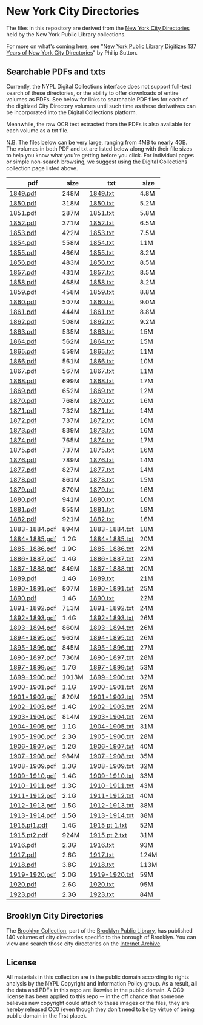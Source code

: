 # New York City Directories

The files in this repository are derived from the [New York City Directories](http://digitalcollections.nypl.org/collections/new-york-city-directories#/?tab=about) held by the New York Public Library collections.

For more on what's coming here, see "[New York Public Library Digitizes 137 Years of New York City Directories](https://www.nypl.org/blog/2016/09/21/new-york-city-directories-free-online)" by Philip Sutton.

## Searchable PDFs and txts

Currently, the NYPL Digital Collections interface does not support full-text
search of these directories, or the ability to offer downloads of entire volumes
as PDFs. See below for links to searchable PDF files for each of the digitized
City Directory volumes until such time as these derivatives can be incorporated
into the Digital Collections platform.

Meanwhile, the raw OCR text extracted from the PDFs is also available for each
volume as a txt file. 

N.B. The files below can be very large, ranging from 4MB to nearly 4GB. The
volumes in both PDF and txt are listed below along with their file sizes to help
you know what you're getting before you click. For individual pages or simple
non-search browsing, we suggest using the Digital Collections collection page
listed above.

| pdf | size | txt | size |
|-----|------|-----|------|
| [1849.pdf](https://spacetime-nypl-org.s3.amazonaws.com/city-directories/pdfs/1849.pdf) | 248M | [1849.txt](https://spacetime-nypl-org.s3.amazonaws.com/city-directories/txt/1849.txt) | 4.8M |
| [1850.pdf](https://spacetime-nypl-org.s3.amazonaws.com/city-directories/pdfs/1850.pdf) | 318M | [1850.txt](https://spacetime-nypl-org.s3.amazonaws.com/city-directories/txt/1850.txt) | 5.2M |
| [1851.pdf](https://spacetime-nypl-org.s3.amazonaws.com/city-directories/pdfs/1851.pdf) | 287M | [1851.txt](https://spacetime-nypl-org.s3.amazonaws.com/city-directories/txt/1851.txt) | 5.8M |
| [1852.pdf](https://spacetime-nypl-org.s3.amazonaws.com/city-directories/pdfs/1852.pdf) | 371M | [1852.txt](https://spacetime-nypl-org.s3.amazonaws.com/city-directories/txt/1852.txt) | 6.5M |
| [1853.pdf](https://spacetime-nypl-org.s3.amazonaws.com/city-directories/pdfs/1853.pdf) | 422M | [1853.txt](https://spacetime-nypl-org.s3.amazonaws.com/city-directories/txt/1853.txt) | 7.5M |
| [1854.pdf](https://spacetime-nypl-org.s3.amazonaws.com/city-directories/pdfs/1854.pdf) | 558M | [1854.txt](https://spacetime-nypl-org.s3.amazonaws.com/city-directories/txt/1854.txt) |  11M |
| [1855.pdf](https://spacetime-nypl-org.s3.amazonaws.com/city-directories/pdfs/1855.pdf) | 466M | [1855.txt](https://spacetime-nypl-org.s3.amazonaws.com/city-directories/txt/1855.txt) | 8.2M |
| [1856.pdf](https://spacetime-nypl-org.s3.amazonaws.com/city-directories/pdfs/1856.pdf) | 483M | [1856.txt](https://spacetime-nypl-org.s3.amazonaws.com/city-directories/txt/1856.txt) | 8.5M |
| [1857.pdf](https://spacetime-nypl-org.s3.amazonaws.com/city-directories/pdfs/1857.pdf) | 431M | [1857.txt](https://spacetime-nypl-org.s3.amazonaws.com/city-directories/txt/1857.txt) | 8.5M |
| [1858.pdf](https://spacetime-nypl-org.s3.amazonaws.com/city-directories/pdfs/1858.pdf) | 468M | [1858.txt](https://spacetime-nypl-org.s3.amazonaws.com/city-directories/txt/1858.txt) | 8.2M |
| [1859.pdf](https://spacetime-nypl-org.s3.amazonaws.com/city-directories/pdfs/1859.pdf) | 458M | [1859.txt](https://spacetime-nypl-org.s3.amazonaws.com/city-directories/txt/1859.txt) | 8.8M |
| [1860.pdf](https://spacetime-nypl-org.s3.amazonaws.com/city-directories/pdfs/1860.pdf) | 507M | [1860.txt](https://spacetime-nypl-org.s3.amazonaws.com/city-directories/txt/1860.txt) | 9.0M |
| [1861.pdf](https://spacetime-nypl-org.s3.amazonaws.com/city-directories/pdfs/1861.pdf) | 444M | [1861.txt](https://spacetime-nypl-org.s3.amazonaws.com/city-directories/txt/1861.txt) | 8.8M |
| [1862.pdf](https://spacetime-nypl-org.s3.amazonaws.com/city-directories/pdfs/1862.pdf) | 508M | [1862.txt](https://spacetime-nypl-org.s3.amazonaws.com/city-directories/txt/1862.txt) | 9.2M |
| [1863.pdf](https://spacetime-nypl-org.s3.amazonaws.com/city-directories/pdfs/1863.pdf) | 535M | [1863.txt](https://spacetime-nypl-org.s3.amazonaws.com/city-directories/txt/1863.txt) |  15M |
| [1864.pdf](https://spacetime-nypl-org.s3.amazonaws.com/city-directories/pdfs/1864.pdf) | 562M | [1864.txt](https://spacetime-nypl-org.s3.amazonaws.com/city-directories/txt/1864.txt) |  15M |
| [1865.pdf](https://spacetime-nypl-org.s3.amazonaws.com/city-directories/pdfs/1865.pdf) | 559M | [1865.txt](https://spacetime-nypl-org.s3.amazonaws.com/city-directories/txt/1865.txt) |  11M |
| [1866.pdf](https://spacetime-nypl-org.s3.amazonaws.com/city-directories/pdfs/1866.pdf) | 561M | [1866.txt](https://spacetime-nypl-org.s3.amazonaws.com/city-directories/txt/1866.txt) |  10M |
| [1867.pdf](https://spacetime-nypl-org.s3.amazonaws.com/city-directories/pdfs/1867.pdf) | 567M | [1867.txt](https://spacetime-nypl-org.s3.amazonaws.com/city-directories/txt/1867.txt) |  11M |
| [1868.pdf](https://spacetime-nypl-org.s3.amazonaws.com/city-directories/pdfs/1868.pdf) | 699M | [1868.txt](https://spacetime-nypl-org.s3.amazonaws.com/city-directories/txt/1868.txt) |  17M |
| [1869.pdf](https://spacetime-nypl-org.s3.amazonaws.com/city-directories/pdfs/1869.pdf) | 652M | [1869.txt](https://spacetime-nypl-org.s3.amazonaws.com/city-directories/txt/1869.txt) |  12M |
| [1870.pdf](https://spacetime-nypl-org.s3.amazonaws.com/city-directories/pdfs/1870.pdf) | 768M | [1870.txt](https://spacetime-nypl-org.s3.amazonaws.com/city-directories/txt/1870.txt) |  16M |
| [1871.pdf](https://spacetime-nypl-org.s3.amazonaws.com/city-directories/pdfs/1871.pdf) | 732M | [1871.txt](https://spacetime-nypl-org.s3.amazonaws.com/city-directories/txt/1871.txt) |  14M |
| [1872.pdf](https://spacetime-nypl-org.s3.amazonaws.com/city-directories/pdfs/1872.pdf) | 737M | [1872.txt](https://spacetime-nypl-org.s3.amazonaws.com/city-directories/txt/1872.txt) |  16M |
| [1873.pdf](https://spacetime-nypl-org.s3.amazonaws.com/city-directories/pdfs/1873.pdf) | 839M | [1873.txt](https://spacetime-nypl-org.s3.amazonaws.com/city-directories/txt/1873.txt) |  16M |
| [1874.pdf](https://spacetime-nypl-org.s3.amazonaws.com/city-directories/pdfs/1874.pdf) | 765M | [1874.txt](https://spacetime-nypl-org.s3.amazonaws.com/city-directories/txt/1874.txt) |  17M |
| [1875.pdf](https://spacetime-nypl-org.s3.amazonaws.com/city-directories/pdfs/1875.pdf) | 737M | [1875.txt](https://spacetime-nypl-org.s3.amazonaws.com/city-directories/txt/1875.txt) |  16M |
| [1876.pdf](https://spacetime-nypl-org.s3.amazonaws.com/city-directories/pdfs/1876.pdf) | 789M | [1876.txt](https://spacetime-nypl-org.s3.amazonaws.com/city-directories/txt/1876.txt) |  14M |
| [1877.pdf](https://spacetime-nypl-org.s3.amazonaws.com/city-directories/pdfs/1877.pdf) | 827M | [1877.txt](https://spacetime-nypl-org.s3.amazonaws.com/city-directories/txt/1877.txt) |  14M |
| [1878.pdf](https://spacetime-nypl-org.s3.amazonaws.com/city-directories/pdfs/1878.pdf) | 861M | [1878.txt](https://spacetime-nypl-org.s3.amazonaws.com/city-directories/txt/1878.txt) |  15M |
| [1879.pdf](https://spacetime-nypl-org.s3.amazonaws.com/city-directories/pdfs/1879.pdf) | 870M | [1879.txt](https://spacetime-nypl-org.s3.amazonaws.com/city-directories/txt/1879.txt) |  16M |
| [1880.pdf](https://spacetime-nypl-org.s3.amazonaws.com/city-directories/pdfs/1880.pdf) | 941M | [1880.txt](https://spacetime-nypl-org.s3.amazonaws.com/city-directories/txt/1880.txt) |  16M |
| [1881.pdf](https://spacetime-nypl-org.s3.amazonaws.com/city-directories/pdfs/1881.pdf) | 855M | [1881.txt](https://spacetime-nypl-org.s3.amazonaws.com/city-directories/txt/1881.txt) |  19M |
| [1882.pdf](https://spacetime-nypl-org.s3.amazonaws.com/city-directories/pdfs/1882.pdf) | 921M | [1882.txt](https://spacetime-nypl-org.s3.amazonaws.com/city-directories/txt/1882.txt) |  16M |
| [1883-1884.pdf](https://spacetime-nypl-org.s3.amazonaws.com/city-directories/pdfs/1883-1884.pdf) | 894M | [1883-1884.txt](https://spacetime-nypl-org.s3.amazonaws.com/city-directories/txt/1883-1884.txt) |  18M |
| [1884-1885.pdf](https://spacetime-nypl-org.s3.amazonaws.com/city-directories/pdfs/1884-1885.pdf) | 1.2G | [1884-1885.txt](https://spacetime-nypl-org.s3.amazonaws.com/city-directories/txt/1884-1885.txt) |  20M |
| [1885-1886.pdf](https://spacetime-nypl-org.s3.amazonaws.com/city-directories/pdfs/1885-1886.pdf) | 1.9G | [1885-1886.txt](https://spacetime-nypl-org.s3.amazonaws.com/city-directories/txt/1885-1886.txt) |  22M |
| [1886-1887.pdf](https://spacetime-nypl-org.s3.amazonaws.com/city-directories/pdfs/1886-1887.pdf) | 1.4G | [1886-1887.txt](https://spacetime-nypl-org.s3.amazonaws.com/city-directories/txt/1886-1887.txt) |  22M |
| [1887-1888.pdf](https://spacetime-nypl-org.s3.amazonaws.com/city-directories/pdfs/1887-1888.pdf) | 849M | [1887-1888.txt](https://spacetime-nypl-org.s3.amazonaws.com/city-directories/txt/1887-1888.txt) |  20M |
| [1889.pdf](https://spacetime-nypl-org.s3.amazonaws.com/city-directories/pdfs/1889.pdf) | 1.4G | [1889.txt](https://spacetime-nypl-org.s3.amazonaws.com/city-directories/txt/1889.txt) |  21M |
| [1890-1891.pdf](https://spacetime-nypl-org.s3.amazonaws.com/city-directories/pdfs/1890-1891.pdf) | 807M | [1890-1891.txt](https://spacetime-nypl-org.s3.amazonaws.com/city-directories/txt/1890-1891.txt) |  25M |
| [1890.pdf](https://spacetime-nypl-org.s3.amazonaws.com/city-directories/pdfs/1890.pdf) | 1.4G | [1890.txt](https://spacetime-nypl-org.s3.amazonaws.com/city-directories/txt/1890.txt) |  22M |
| [1891-1892.pdf](https://spacetime-nypl-org.s3.amazonaws.com/city-directories/pdfs/1891-1892.pdf) | 713M | [1891-1892.txt](https://spacetime-nypl-org.s3.amazonaws.com/city-directories/txt/1891-1892.txt) |  24M |
| [1892-1893.pdf](https://spacetime-nypl-org.s3.amazonaws.com/city-directories/pdfs/1892-1893.pdf) | 1.4G | [1892-1893.txt](https://spacetime-nypl-org.s3.amazonaws.com/city-directories/txt/1892-1893.txt) |  26M |
| [1893-1894.pdf](https://spacetime-nypl-org.s3.amazonaws.com/city-directories/pdfs/1893-1894.pdf) | 860M | [1893-1894.txt](https://spacetime-nypl-org.s3.amazonaws.com/city-directories/txt/1893-1894.txt) |  26M |
| [1894-1895.pdf](https://spacetime-nypl-org.s3.amazonaws.com/city-directories/pdfs/1894-1895.pdf) | 962M | [1894-1895.txt](https://spacetime-nypl-org.s3.amazonaws.com/city-directories/txt/1894-1895.txt) |  26M |
| [1895-1896.pdf](https://spacetime-nypl-org.s3.amazonaws.com/city-directories/pdfs/1895-1896.pdf) | 845M | [1895-1896.txt](https://spacetime-nypl-org.s3.amazonaws.com/city-directories/txt/1895-1896.txt) |  27M |
| [1896-1897.pdf](https://spacetime-nypl-org.s3.amazonaws.com/city-directories/pdfs/1896-1897.pdf) | 736M | [1896-1897.txt](https://spacetime-nypl-org.s3.amazonaws.com/city-directories/txt/1896-1897.txt) |  28M |
| [1897-1899.pdf](https://spacetime-nypl-org.s3.amazonaws.com/city-directories/pdfs/1897-1899.pdf) | 1.7G | [1897-1899.txt](https://spacetime-nypl-org.s3.amazonaws.com/city-directories/txt/1897-1899.txt) |  53M |
| [1899-1900.pdf](https://spacetime-nypl-org.s3.amazonaws.com/city-directories/pdfs/1899-1900.pdf) | 1013M | [1899-1900.txt](https://spacetime-nypl-org.s3.amazonaws.com/city-directories/txt/1899-1900.txt) |  32M |
| [1900-1901.pdf](https://spacetime-nypl-org.s3.amazonaws.com/city-directories/pdfs/1900-1901.pdf) | 1.1G | [1900-1901.txt](https://spacetime-nypl-org.s3.amazonaws.com/city-directories/txt/1900-1901.txt) |  26M |
| [1901-1902.pdf](https://spacetime-nypl-org.s3.amazonaws.com/city-directories/pdfs/1901-1902.pdf) | 820M | [1901-1902.txt](https://spacetime-nypl-org.s3.amazonaws.com/city-directories/txt/1901-1902.txt) |  25M |
| [1902-1903.pdf](https://spacetime-nypl-org.s3.amazonaws.com/city-directories/pdfs/1902-1903.pdf) | 1.4G | [1902-1903.txt](https://spacetime-nypl-org.s3.amazonaws.com/city-directories/txt/1902-1903.txt) |  29M |
| [1903-1904.pdf](https://spacetime-nypl-org.s3.amazonaws.com/city-directories/pdfs/1903-1904.pdf) | 814M | [1903-1904.txt](https://spacetime-nypl-org.s3.amazonaws.com/city-directories/txt/1903-1904.txt) |  26M |
| [1904-1905.pdf](https://spacetime-nypl-org.s3.amazonaws.com/city-directories/pdfs/1904-1905.pdf) | 1.1G | [1904-1905.txt](https://spacetime-nypl-org.s3.amazonaws.com/city-directories/txt/1904-1905.txt) |  31M |
| [1905-1906.pdf](https://spacetime-nypl-org.s3.amazonaws.com/city-directories/pdfs/1905-1906.pdf) | 2.3G | [1905-1906.txt](https://spacetime-nypl-org.s3.amazonaws.com/city-directories/txt/1905-1906.txt) |  28M |
| [1906-1907.pdf](https://spacetime-nypl-org.s3.amazonaws.com/city-directories/pdfs/1906-1907.pdf) | 1.2G | [1906-1907.txt](https://spacetime-nypl-org.s3.amazonaws.com/city-directories/txt/1906-1907.txt) |  40M |
| [1907-1908.pdf](https://spacetime-nypl-org.s3.amazonaws.com/city-directories/pdfs/1907-1908.pdf) | 984M | [1907-1908.txt](https://spacetime-nypl-org.s3.amazonaws.com/city-directories/txt/1907-1908.txt) |  35M |
| [1908-1909.pdf](https://spacetime-nypl-org.s3.amazonaws.com/city-directories/pdfs/1908-1909.pdf) | 1.3G | [1908-1909.txt](https://spacetime-nypl-org.s3.amazonaws.com/city-directories/txt/1908-1909.txt) |  32M |
| [1909-1910.pdf](https://spacetime-nypl-org.s3.amazonaws.com/city-directories/pdfs/1909-1910.pdf) | 1.4G | [1909-1910.txt](https://spacetime-nypl-org.s3.amazonaws.com/city-directories/txt/1909-1910.txt) |  33M |
| [1910-1911.pdf](https://spacetime-nypl-org.s3.amazonaws.com/city-directories/pdfs/1910-1911.pdf) | 1.3G | [1910-1911.txt](https://spacetime-nypl-org.s3.amazonaws.com/city-directories/txt/1910-1911.txt) |  43M |
| [1911-1912.pdf](https://spacetime-nypl-org.s3.amazonaws.com/city-directories/pdfs/1911-1912.pdf) | 2.1G | [1911-1912.txt](https://spacetime-nypl-org.s3.amazonaws.com/city-directories/txt/1911-1912.txt) |  40M |
| [1912-1913.pdf](https://spacetime-nypl-org.s3.amazonaws.com/city-directories/pdfs/1912-1913.pdf) | 1.5G | [1912-1913.txt](https://spacetime-nypl-org.s3.amazonaws.com/city-directories/txt/1912-1913.txt) |  38M |
| [1913-1914.pdf](https://spacetime-nypl-org.s3.amazonaws.com/city-directories/pdfs/1913-1914.pdf) | 1.5G | [1913-1914.txt](https://spacetime-nypl-org.s3.amazonaws.com/city-directories/txt/1913-1914.txt) |  38M |
| [1915.pt1.pdf](https://spacetime-nypl-org.s3.amazonaws.com/city-directories/pdfs/1915.pt1.pdf) | 1.4G | [1915 pt 1.txt](https://spacetime-nypl-org.s3.amazonaws.com/city-directories/txt/1915.pt1.txt) |  52M |
| [1915.pt2.pdf](https://spacetime-nypl-org.s3.amazonaws.com/city-directories/pdfs/1915.pt2.pdf) | 924M | [1915 pt 2.txt](https://spacetime-nypl-org.s3.amazonaws.com/city-directories/txt/1915.pt2.txt) |  31M |
| [1916.pdf](https://spacetime-nypl-org.s3.amazonaws.com/city-directories/pdfs/1916.pdf) | 2.3G | [1916.txt](https://spacetime-nypl-org.s3.amazonaws.com/city-directories/txt/1916.txt) |  93M |
| [1917.pdf](https://spacetime-nypl-org.s3.amazonaws.com/city-directories/pdfs/1917.pdf) | 2.6G | [1917.txt](https://spacetime-nypl-org.s3.amazonaws.com/city-directories/txt/1917.txt) | 124M |
| [1918.pdf](https://spacetime-nypl-org.s3.amazonaws.com/city-directories/pdfs/1918.pdf) | 3.8G | [1918.txt](https://spacetime-nypl-org.s3.amazonaws.com/city-directories/txt/1918.txt) | 113M |
| [1919-1920.pdf](https://spacetime-nypl-org.s3.amazonaws.com/city-directories/pdfs/1919-1920.pdf) | 2.0G | [1919-1920.txt](https://spacetime-nypl-org.s3.amazonaws.com/city-directories/txt/1919-1920.txt) |  59M |
| [1920.pdf](https://spacetime-nypl-org.s3.amazonaws.com/city-directories/pdfs/1920.pdf) | 2.6G | [1920.txt](https://spacetime-nypl-org.s3.amazonaws.com/city-directories/txt/1920.txt) |  95M |
| [1923.pdf](https://spacetime-nypl-org.s3.amazonaws.com/city-directories/pdfs/1923.pdf) | 2.3G | [1923.txt](https://spacetime-nypl-org.s3.amazonaws.com/city-directories/txt/1923.txt) |  84M |

## Brooklyn City Directories

The [Brooklyn Collection](https://www.bklynlibrary.org/brooklyncollection), part of the [Brooklyn Public
Library](https://www.bklynlibrary.org/), has published 140
volumes of city directories specific to the borough of Brooklyn. You can view
and search those city directories on the [Internet
Archive](https://archive.org/details/brooklynpubliclibrary?=&sort=date).

## License
All materials in this collection are in the public domain according to rights analysis by the NYPL Copyright and Information Policy group. As a result, all the data and PDFs in this repo are likewise in the public domain. A CC0 license has been applied to this repo -- in the off chance that someone believes new copyright could attach to these images or the files, they are hereby released CC0 (even though they don't need to be by virtue of being public domain in the first place).
